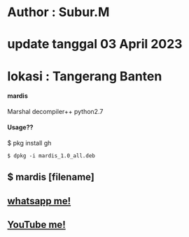 # Author : Subur.M
# update tanggal 03 April 2023
# lokasi : Tangerang Banten 

#### mardis
Marshal decompiler++ python2.7
#### Usage??
$ pkg install gh
````
$ dpkg -i mardis_1.0_all.deb
````
$ mardis [filename]
--------------------------
[whatsapp me!](https://wa.me/+6288213415826)
--------------------------
[YouTube me!](https://youtube.com/@abash-tchannel)
--------------------------